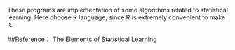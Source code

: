 These programs are implementation of some algorithms related to statistical learning.
Here choose R language, since R is extremely convenient to make it.

##Reference：
[The Elements of Statistical Learning](http://www-stat.stanford.edu/ElemStatLearn)
